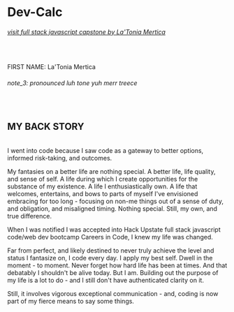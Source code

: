 # Dev-Calc

###### <a href="https://www.latoniamertica.dev/creas-crave-capstone/" target="_blank">visit full stack javascript capstone by La'Tonia Mertica</a>
<br>


FIRST NAME: La'Tonia Mertica
###### note_3: pronounced *luh tone yuh merr treece*
<br>

## MY BACK STORY
<br>
I went into code because I saw code as a gateway to better options, informed risk-taking, and outcomes. 

My fantasies on a better life are nothing special. A better life, life quality, and sense of self. A life during which I create opportunities for the substance of my existence. A life I enthusiastically own. A life that welcomes, entertains, and bows to parts of myself I've envisioned embracing for too long - focusing on non-me things out of a sense of duty, and obligation, and misaligned timing. Nothing special. Still, my own, and true difference.  

When I was notified I was accepted into Hack Upstate full stack javascript code/web dev bootcamp Careers in Code, I knew my life was changed. 

Far from perfect, and likely destined to never truly achieve the level and status I fantasize on, I code every day. I apply my best self. Dwell in the moment - to moment. Never forget how hard life has been at times. And that debatably I shouldn't be alive today. But I am. Building out the purpose of my life is a lot to do - and I still don't have authenticated clarity on it. 

Still, it involves vigorous exceptional communication - and, coding is now part of my fierce means to say some things.
